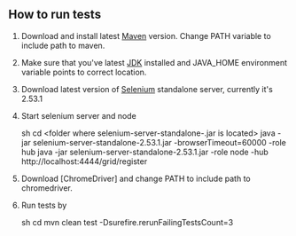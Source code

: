 ## How to run tests
1.  Download and install latest [Maven] version. Change PATH variable to include path to maven.
2.  Make sure that you've latest [JDK] installed and JAVA_HOME environment variable points to correct location. 
3.  Download latest version of [Selenium] standalone server, currently it's 2.53.1
4.  Start selenium server and node
    
    sh cd <folder where selenium-server-standalone-<version>.jar is located>
    java -jar selenium-server-standalone-2.53.1.jar -browserTimeout=60000 -role hub
    java -jar selenium-server-standalone-2.53.1.jar -role node  -hub http://localhost:4444/grid/register

5. Download [ChromeDriver] and change PATH to include path to chromedriver.
6. Run tests by 
   
   sh
   cd <folder where pom.xml is located>
   mvn clean test -Dsurefire.rerunFailingTestsCount=3

[JDK]: <http://www.oracle.com/technetwork/java/javase/downloads/index.html>

[Selenium]: <http://selenium-release.storage.googleapis.com/index.html>

[Maven]: <https://maven.apache.org/download.cgi>

